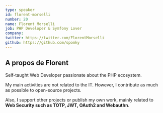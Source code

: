 ```yaml
---
type: speaker
id: florent-morselli
number: 20
name: Florent Morselli
job: PHP Developer & Symfony Lover
company:
twitter: https://twitter.com/FlorentMorselli
github: https://github.com/spomky
---
```


## A propos de Florent

Self-taught Web Developer passionate about the PHP ecosystem.

My main activities are not related to the IT. However, I contribute as much as possible to open-source projects.

Also, I support other projects or publish my own work, mainly related to **Web Security such as TOTP, JWT, OAuth2 and Webauthn**.
